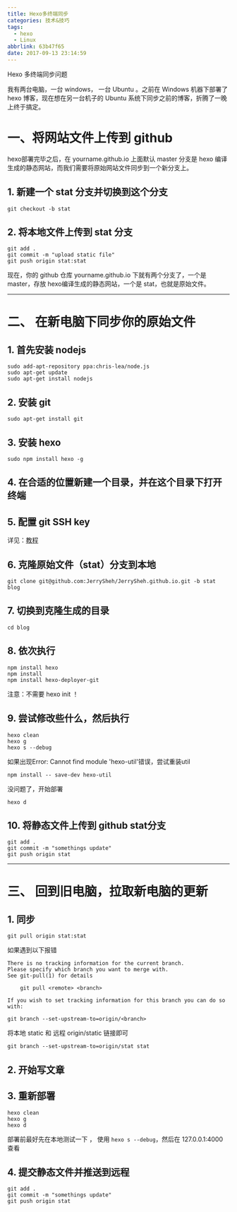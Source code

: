 ```yaml
---
title: Hexo多终端同步
categories: 技术&技巧
tags:
  - hexo
  - Linux
abbrlink: 63b47f65
date: 2017-09-13 23:14:59
---
```


Hexo 多终端同步问题

我有两台电脑，一台 windows， 一台 Ubuntu 。之前在 Windows 机器下部署了 hexo 博客，现在想在另一台机子的 Ubuntu 系统下同步之前的博客，折腾了一晚上终于搞定。

<!-- more -->

# 一、将网站文件上传到 github

hexo部署完毕之后，在 yourname.github.io 上面默认 master 分支是 hexo 编译生成的静态网站，而我们需要将原始网站文件同步到一个新分支上。

## 1. 新建一个 stat 分支并切换到这个分支

```
git checkout -b stat
```

## 2. 将本地文件上传到 stat 分支

```
git add .
git commit -m "upload static file"
git push origin stat:stat
```

现在，你的 github 仓库 yourname.github.io 下就有两个分支了，一个是 master，存放 hexo编译生成的静态网站，一个是 stat，也就是原始文件。

---

# 二、 在新电脑下同步你的原始文件

## 1. 首先安装 nodejs

```
sudo add-apt-repository ppa:chris-lea/node.js
sudo apt-get update
sudo apt-get install nodejs
```

## 2. 安装 git

```
sudo apt-get install git
```

## 3. 安装 hexo

```
sudo npm install hexo -g
```

## 4. 在合适的位置新建一个目录，并在这个目录下打开终端

## 5. 配置 git SSH key

详见：[教程](https://www.liaoxuefeng.com/wiki/0013739516305929606dd18361248578c67b8067c8c017b000/001374385852170d9c7adf13c30429b9660d0eb689dd43a000)

## 6. 克隆原始文件（stat）分支到本地

```
git clone git@github.com:JerrySheh/JerrySheh.github.io.git -b stat blog
```

## 7. 切换到克隆生成的目录

```
cd blog
```

## 8. 依次执行

```
npm install hexo
npm install
npm install hexo-deployer-git
```

注意：不需要 hexo init ！

## 9. 尝试修改些什么，然后执行

```
hexo clean
hexo g
hexo s --debug
```

如果出现Error: Cannot find module 'hexo-util'错误，尝试重装util
```
npm install -- save-dev hexo-util
```

没问题了，开始部署

```
hexo d
```

## 10. 将静态文件上传到 github stat分支

```
git add .
git commit -m "somethings update"
git push origin stat
```

---

# 三、 回到旧电脑，拉取新电脑的更新

## 1. 同步

```
git pull origin stat:stat
```

如果遇到以下报错
```
There is no tracking information for the current branch.
Please specify which branch you want to merge with.
See git-pull(1) for details

    git pull <remote> <branch>

If you wish to set tracking information for this branch you can do so with:

git branch --set-upstream-to=origin/<branch>
```

将本地 static 和 远程 origin/static 链接即可

```
git branch --set-upstream-to=origin/stat stat
```

## 2. 开始写文章

## 3. 重新部署

```
hexo clean
hexo g
hexo d
```

部署前最好先在本地测试一下 ， 使用 `hexo s --debug`，然后在 127.0.0.1:4000 查看

## 4. 提交静态文件并推送到远程

```
git add .
git commit -m "somethings update"
git push origin stat
```
